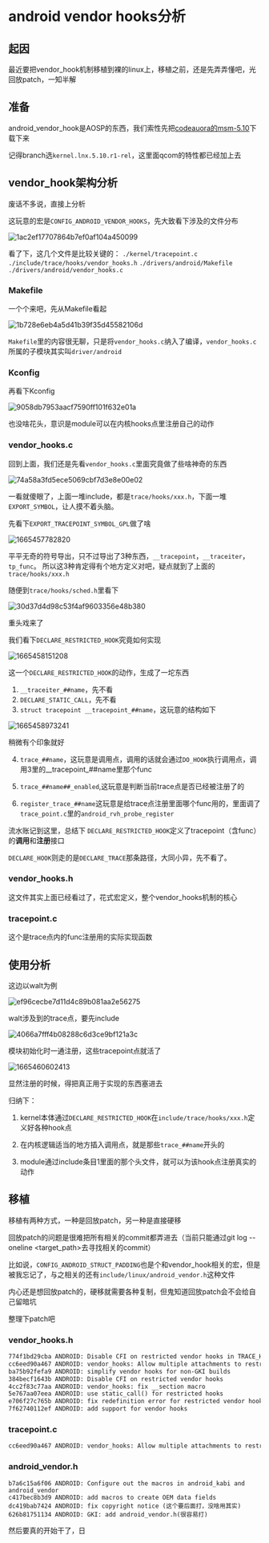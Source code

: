 # android vendor hooks分析

## 起因
最近要把vendor_hook机制移植到裸的linux上，移植之前，还是先弄弄懂吧，光回放patch，一知半解

## 准备
android_vendor_hook是AOSP的东西，我们索性先把[codeauora的msm-5.10](https://source.codeaurora.org/quic/la/kernel/msm-5.10/)下载下来

记得branch选`kernel.lnx.5.10.r1-rel`，这里面qcom的特性都已经加上去

## vendor_hook架构分析
废话不多说，直接上分析

这玩意的宏是`CONFIG_ANDROID_VENDOR_HOOKS`，先大致看下涉及的文件分布

![1ac2ef17707864b7ef0af104a450099](https://user-images.githubusercontent.com/31315527/194986491-566320de-3bd8-4d20-9b75-6eb5d219f37f.png)

看了下，这几个文件是比较关键的：
`./kernel/tracepoint.c`
`./include/trace/hooks/vendor_hooks.h`
`./drivers/android/Makefile`
`./drivers/android/vendor_hooks.c`

### Makefile
一个个来吧，先从Makefile看起

![1b728e6eb4a5d41b39f35d45582106d](https://user-images.githubusercontent.com/31315527/194986980-60f2e425-3ae7-4441-9916-3bafb2db04d9.png)

`Makefile`里的内容很无聊，只是将`vendor_hooks.c`纳入了编译，`vendor_hooks.c`所属的子模块其实叫`driver/android`

### Kconfig
再看下Kconfig

![9058db7953aacf7590ff101f632e01a](https://user-images.githubusercontent.com/31315527/194987335-17173841-1edb-45ea-ae34-257d10fbc330.png)

也没啥花头，意识是module可以在内核hooks点里注册自己的动作

### vendor_hooks.c
回到上面，我们还是先看`vendor_hooks.c`里面究竟做了些啥神奇的东西

![74a58a3fd5ece5069cbf7d3e8e00e02](https://user-images.githubusercontent.com/31315527/194987858-eb062653-f516-4d6f-9b92-f103b53e1bec.png)

一看就傻眼了，上面一堆include，都是`trace/hooks/xxx.h`，下面一堆`EXPORT_SYMBOL`，让人摸不着头脑。

先看下`EXPORT_TRACEPOINT_SYMBOL_GPL`做了啥

![1665457782820](https://user-images.githubusercontent.com/31315527/194988318-6e66e4ce-b682-4b16-9185-639bb291360f.png)

平平无奇的符号导出，只不过导出了3种东西，`__tracepoint`，`__traceiter`，`tp_func`。
所以这3种肯定得有个地方定义对吧，疑点就到了上面的`trace/hooks/xxx.h`

随便到`trace/hooks/sched.h`里看下

![30d37d4d98c53f4af9603356e48b380](https://user-images.githubusercontent.com/31315527/194988877-bf05c0bf-836c-400d-8415-3201737a7469.png)

重头戏来了

我们看下`DECLARE_RESTRICTED_HOOK`究竟如何实现

![1665458151208](https://user-images.githubusercontent.com/31315527/194989054-44442743-112b-49a7-8a11-66d9489c0dde.png)

这一个`DECLARE_RESTRICTED_HOOK`的动作，生成了一坨东西

1. `__traceiter_##name`，先不看
2. `DECLARE_STATIC_CALL`，先不看
3. `struct tracepoint __tracepoint_##name`，这玩意的结构如下

![1665458973241](https://user-images.githubusercontent.com/31315527/194990653-f6626777-fc0c-4649-8295-7d6c0e5f6d5b.png)

稍微有个印象就好

4. `trace_##name`，这玩意是调用点，调用的话就会通过`DO_HOOK`执行调用点，调用3里的__tracepoint_##name里那个func

5. `trace_##name##_enabled`,这玩意是判断当前trace点是否已经被注册了的

6. `register_trace_##name`这玩意是给trace点注册里面哪个func用的，里面调了`trace_point.c`里的`android_rvh_probe_register`

流水账记到这里，总结下
`DECLARE_RESTRICTED_HOOK`定义了tracepoint（含func）的**调用**和**注册**接口

`DECLARE_HOOK`则走的是`DECLARE_TRACE`那条路径，大同小异，先不看了。

### vendor_hooks.h
这文件其实上面已经看过了，花式宏定义，整个vendor_hooks机制的核心


### tracepoint.c
这个是trace点内的func注册用的实际实现函数

## 使用分析
这边以walt为例

![ef96cecbe7d11d4c89b081aa2e56275](https://user-images.githubusercontent.com/31315527/194993632-f601dda8-73df-4c64-b08c-6896ef530d42.png)

walt涉及到的trace点，要先include

![4066a7fff4b08288c6d3ce9bf121a3c](https://user-images.githubusercontent.com/31315527/194993711-99ee295f-25c2-40ab-845d-d156f460c0df.png)

模块初始化时一通注册，这些tracepoint点就活了

![1665460602413](https://user-images.githubusercontent.com/31315527/194993798-0dfef72b-f0c1-4439-a98d-bcdbf2b8616e.png)

显然注册的时候，得把真正用于实现的东西塞进去

归纳下：

1. kernel本体通过`DECLARE_RESTRICTED_HOOK`在`include/trace/hooks/xxx.h`定义好各种hook点

2. 在内核逻辑适当的地方插入调用点，就是那些`trace_##name`开头的

3. module通过include条目1里面的那个头文件，就可以为该hook点注册真实的动作

## 移植
移植有两种方式，一种是回放patch，另一种是直接硬移

回放patch的问题是很难把所有相关的commit都弄进去（当前只能通过git log --oneline <target_path>去寻找相关的commit）

比如说，`CONFIG_ANDROID_STRUCT_PADDING`也是个和vendor_hook相关的宏，但是被我忘记了，与之相关的还有`include/linux/android_vendor.h`这种文件

内心还是想回放patch的，硬移就需要各种复制，但鬼知道回放patch会不会给自己留暗坑

整理下patch吧

### vendor_hooks.h
```txt
774f1bd29cba ANDROID: Disable CFI on restricted vendor hooks in TRACE_HEADER_MULTI_READ
cc6eed90a467 ANDROID: vendor_hooks: Allow multiple attachments to restricted hooks
ba75b92fefa9 ANDROID: simplify vendor hooks for non-GKI builds
384becf1643b ANDROID: Disable CFI on restricted vendor hooks
4cc2f83c77aa ANDROID: vendor_hooks: fix __section macro
5e767aa07eea ANDROID: use static_call() for restricted hooks
e706f27c765b ANDROID: fix redefinition error for restricted vendor hooks
7f62740112ef ANDROID: add support for vendor hooks
```

### tracepoint.c
```txt
cc6eed90a467 ANDROID: vendor_hooks: Allow multiple attachments to restricted hooks
```

### android_vendor.h
```
b7a6c15a6f06 ANDROID: Configure out the macros in android_kabi and android_vendor
c417bec8b3d9 ANDROID: add macros to create OEM data fields
dc419bab7424 ANDROID: fix copyright notice (这个要后面打，没啥用其实)
626b81751134 ANDROID: GKI: add android_vendor.h(很容易打)
```

然后要真的开始干了，日
















